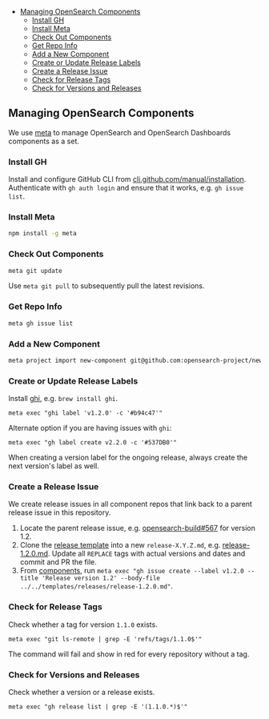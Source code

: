 - [Managing OpenSearch Components](#managing-opensearch-components)
  - [Install GH](#install-gh)
  - [Install Meta](#install-meta)
  - [Check Out Components](#check-out-components)
  - [Get Repo Info](#get-repo-info)
  - [Add a New Component](#add-a-new-component)
  - [Create or Update Release Labels](#create-or-update-release-labels)
  - [Create a Release Issue](#create-a-release-issue)
  - [Check for Release Tags](#check-for-release-tags)
  - [Check for Versions and Releases](#check-for-versions-and-releases)

## Managing OpenSearch Components

We use [meta](https://github.com/mateodelnorte/meta) to manage OpenSearch and OpenSearch Dashboards components as a set.

### Install GH

Install and configure GitHub CLI from [cli.github.com/manual/installation](https://cli.github.com/manual/installation). Authenticate with `gh auth login` and ensure that it works, e.g. `gh issue list`.

### Install Meta

```sh
npm install -g meta
```

### Check Out Components

```sh
meta git update
```

Use `meta git pull` to subsequently pull the latest revisions.

### Get Repo Info

```sh
meta gh issue list
```

### Add a New Component

```sh
meta project import new-component git@github.com:opensearch-project/new-component.git
```

### Create or Update Release Labels

Install [ghi](https://github.com/stephencelis/ghi), e.g. `brew install ghi`.

```
meta exec "ghi label 'v1.2.0' -c '#b94c47'"
```

Alternate option if you are having issues with `ghi`:

```
meta exec "gh label create v2.2.0 -c '#537DB0'"
```

When creating a version label for the ongoing release, always create the next version's label as well.

### Create a Release Issue

We create release issues in all component repos that link back to a parent release issue in this repository. 

1. Locate the parent release issue, e.g. [opensearch-build#567](https://github.com/opensearch-project/opensearch-build/issues/567) for version 1.2.
2. Clone the [release template](templates/releases/release_template.md) into a new `release-X.Y.Z.md`, e.g. [release-1.2.0.md](templates/releases/release-1.2.0.md). Update all `REPLACE` tags with actual versions and dates and commit and PR the file.
3. From [components](components), run `meta exec "gh issue create --label v1.2.0 --title 'Release version 1.2' --body-file ../../templates/releases/release-1.2.0.md"`.

### Check for Release Tags

Check whether a tag for version `1.1.0` exists.

```
meta exec "git ls-remote | grep -E 'refs/tags/1.1.0$'"
```

The command will fail and show in red for every repository without a tag.

### Check for Versions and Releases

Check whether a version or a release exists.

```
meta exec "gh release list | grep -E '(1.1.0.*)$'"
```
